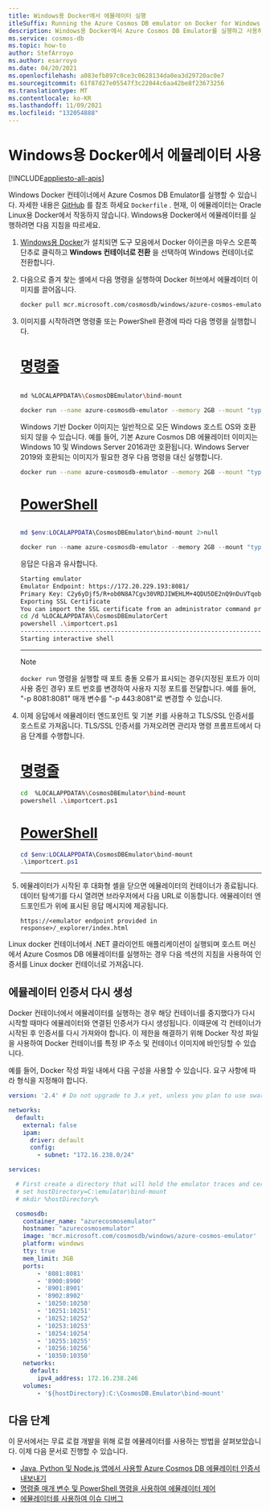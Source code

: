 ```yaml
---
title: Windows용 Docker에서 에뮬레이터 실행
itleSuffix: Running the Azure Cosmos DB emulator on Docker for Windows
description: Windows용 Docker에서 Azure Cosmos DB Emulator를 실행하고 사용하는 방법을 알아봅니다. 이 에뮬레이터를 사용하여 Azure 구독을 구입하지 않고도 무료로 로컬에서 애플리케이션을 개발하고 테스트할 수 있습니다.
ms.service: cosmos-db
ms.topic: how-to
author: StefArroyo
ms.author: esarroyo
ms.date: 04/20/2021
ms.openlocfilehash: a083efb897c0ce3c0628134da0ea3d29720ac0e7
ms.sourcegitcommit: 61f87d27e05547f3c22044c6aa42be8f23673256
ms.translationtype: MT
ms.contentlocale: ko-KR
ms.lasthandoff: 11/09/2021
ms.locfileid: "132054888"
---
```

# <a name="use-the-emulator-on-docker-for-windows"></a><a id="run-on-windows-docker"></a>Windows용 Docker에서 에뮬레이터 사용
[!INCLUDE[appliesto-all-apis](includes/appliesto-all-apis.md)]

Windows Docker 컨테이너에서 Azure Cosmos DB Emulator를 실행할 수 있습니다. 자세한 내용은 [GitHub](https://github.com/Azure/azure-cosmos-db-emulator-docker) 를 참조 하세요 `Dockerfile` . 현재, 이 에뮬레이터는 Oracle Linux용 Docker에서 작동하지 않습니다. Windows용 Docker에서 에뮬레이터를 실행하려면 다음 지침을 따르세요.

1. [Windows용 Docker](https://www.docker.com/docker-windows)가 설치되면 도구 모음에서 Docker 아이콘을 마우스 오른쪽 단추로 클릭하고 **Windows 컨테이너로 전환** 을 선택하여 Windows 컨테이너로 전환합니다.

1. 다음으로 즐겨 찾는 셸에서 다음 명령을 실행하여 Docker 허브에서 에뮬레이터 이미지를 끌어옵니다.

   ```bash
   docker pull mcr.microsoft.com/cosmosdb/windows/azure-cosmos-emulator
   ```

1. 이미지를 시작하려면 명령줄 또는 PowerShell 환경에 따라 다음 명령을 실행합니다.

   # <a name="command-line"></a>[명령줄](#tab/cli)

   ```bash

   md %LOCALAPPDATA%\CosmosDBEmulator\bind-mount

   docker run --name azure-cosmosdb-emulator --memory 2GB --mount "type=bind,source=%LOCALAPPDATA%\CosmosDBEmulator\bind-mount,destination=C:\CosmosDB.Emulator\bind-mount" --interactive --tty -p 8081:8081 -p 8900:8900 -p 8901:8901 -p 8902:8902 -p 10250:10250 -p 10251:10251 -p 10252:10252 -p 10253:10253 -p 10254:10254 -p 10255:10255 -p 10256:10256 -p 10350:10350 mcr.microsoft.com/cosmosdb/windows/azure-cosmos-emulator
   ```
   Windows 기반 Docker 이미지는 일반적으로 모든 Windows 호스트 OS와 호환되지 않을 수 있습니다. 예를 들어, 기본 Azure Cosmos DB 에뮬레이터 이미지는 Windows 10 및 Windows Server 2016과만 호환됩니다. Windows Server 2019와 호환되는 이미지가 필요한 경우 다음 명령을 대신 실행합니다.

   ```bash
   docker run --name azure-cosmosdb-emulator --memory 2GB --mount "type=bind,source=%hostDirectory%,destination=C:\CosmosDB.Emulator\bind-mount" --interactive --tty -p 8081:8081 -p 8900:8900 -p 8901:8901 -p 8902:8902 -p 10250:10250 -p 10251:10251 -p 10252:10252 -p 10253:10253 -p 10254:10254 -p 10255:10255 -p 10256:10256 -p 10350:10350 mcr.microsoft.com/cosmosdb/winsrv2019/azure-cosmos-emulator:latest
   ```

   # <a name="powershell"></a>[PowerShell](#tab/powershell)

   ```powershell

   md $env:LOCALAPPDATA\CosmosDBEmulator\bind-mount 2>null

   docker run --name azure-cosmosdb-emulator --memory 2GB --mount "type=bind,source=$env:LOCALAPPDATA\CosmosDBEmulator\bind-mount,destination=C:\CosmosDB.Emulator\bind-mount" --interactive --tty -p 8081:8081 -p 8900:8900 -p 8901:8901 -p 8902:8902 -p 10250:10250 -p 10251:10251 -p 10252:10252 -p 10253:10253 -p 10254:10254 -p 10255:10255 -p 10256:10256 -p 10350:10350 mcr.microsoft.com/cosmosdb/windows/azure-cosmos-emulator

   ```

   응답은 다음과 유사합니다.

   ```bash
   Starting emulator
   Emulator Endpoint: https://172.20.229.193:8081/
   Primary Key: C2y6yDjf5/R+ob0N8A7Cgv30VRDJIWEHLM+4QDU5DE2nQ9nDuVTqobD4b8mGGyPMbIZnqyMsEcaGQy67XIw/Jw==
   Exporting SSL Certificate
   You can import the SSL certificate from an administrator command prompt on the host by running:
   cd /d %LOCALAPPDATA%\CosmosDBEmulatorCert
   powershell .\importcert.ps1
   --------------------------------------------------------------------------------------------------
   Starting interactive shell
   ```
   ---

   > [!NOTE]
   > `docker run` 명령을 실행할 때 포트 충돌 오류가 표시되는 경우(지정된 포트가 이미 사용 중인 경우) 포트 번호를 변경하여 사용자 지정 포트를 전달합니다. 예를 들어, "-p 8081:8081" 매개 변수를 "-p 443:8081"로 변경할 수 있습니다.

1. 이제 응답에서 에뮬레이터 엔드포인트 및 기본 키를 사용하고 TLS/SSL 인증서를 호스트로 가져옵니다. TLS/SSL 인증서를 가져오려면 관리자 명령 프롬프트에서 다음 단계를 수행합니다.

   # <a name="command-line"></a>[명령줄](#tab/cli)

   ```bash
   cd  %LOCALAPPDATA%\CosmosDBEmulator\bind-mount
   powershell .\importcert.ps1
   ```

   # <a name="powershell"></a>[PowerShell](#tab/powershell)

   ```powershell
   cd $env:LOCALAPPDATA\CosmosDBEmulator\bind-mount
   .\importcert.ps1
   ```
   ---

1. 에뮬레이터가 시작된 후 대화형 셸을 닫으면 에뮬레이터의 컨테이너가 종료됩니다. 데이터 탐색기를 다시 열려면 브라우저에서 다음 URL로 이동합니다. 에뮬레이터 엔드포인트가 위에 표시된 응답 메시지에 제공됩니다.

   `https://<emulator endpoint provided in response>/_explorer/index.html`

Linux docker 컨테이너에서 .NET 클라이언트 애플리케이션이 실행되며 호스트 머신에서 Azure Cosmos DB 에뮬레이터를 실행하는 경우 다음 섹션의 지침을 사용하여 인증서를 Linux docker 컨테이너로 가져옵니다.

## <a name="regenerate-the-emulator-certificates"></a>에뮬레이터 인증서 다시 생성

Docker 컨테이너에서 에뮬레이터를 실행하는 경우 해당 컨테이너를 중지했다가 다시 시작할 때마다 에뮬레이터와 연결된 인증서가 다시 생성됩니다. 이때문에 각 컨테이너가 시작된 후 인증서를 다시 가져와야 합니다. 이 제한을 해결하기 위해 Docker 작성 파일을 사용하여 Docker 컨테이너를 특정 IP 주소 및 컨테이너 이미지에 바인딩할 수 있습니다.

예를 들어, Docker 작성 파일 내에서 다음 구성을 사용할 수 있습니다. 요구 사항에 따라 형식을 지정해야 합니다. 

```yml
version: '2.4' # Do not upgrade to 3.x yet, unless you plan to use swarm/docker stack: https://github.com/docker/compose/issues/4513

networks:
  default:
    external: false
    ipam:
      driver: default
      config:
        - subnet: "172.16.238.0/24"

services:

  # First create a directory that will hold the emulator traces and certificate to be imported
  # set hostDirectory=C:\emulator\bind-mount
  # mkdir %hostDirectory%

  cosmosdb:
    container_name: "azurecosmosemulator"
    hostname: "azurecosmosemulator"
    image: 'mcr.microsoft.com/cosmosdb/windows/azure-cosmos-emulator'
    platform: windows
    tty: true
    mem_limit: 3GB
    ports:
        - '8081:8081'
        - '8900:8900'
        - '8901:8901'
        - '8902:8902'
        - '10250:10250'
        - '10251:10251'
        - '10252:10252'
        - '10253:10253'
        - '10254:10254'
        - '10255:10255'
        - '10256:10256'
        - '10350:10350'
    networks:
      default:
        ipv4_address: 172.16.238.246
    volumes:
        - '${hostDirectory}:C:\CosmosDB.Emulator\bind-mount'
```

## <a name="next-steps"></a>다음 단계

이 문서에서는 무료 로컬 개발을 위해 로컬 에뮬레이터를 사용하는 방법을 살펴보았습니다. 이제 다음 문서로 진행할 수 있습니다.

* [Java, Python 및 Node.js 앱에서 사용할 Azure Cosmos DB 에뮬레이터 인증서 내보내기](local-emulator-export-ssl-certificates.md)
* [명령줄 매개 변수 및 PowerShell 명령을 사용하여 에뮬레이터 제어](emulator-command-line-parameters.md)
* [에뮬레이터를 사용하여 이슈 디버그](troubleshoot-local-emulator.md)

